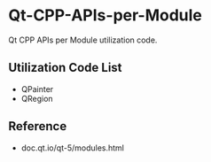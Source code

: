 # Qt-CPP-APIs-per-Module

Qt CPP APIs per Module utilization code.

## Utilization Code List

- QPainter
- QRegion

## Reference

- doc.qt.io/qt-5/modules.html
